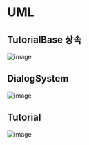 # UML

## TutorialBase 상속
![image](https://github.com/user-attachments/assets/de30018f-527f-495f-88cf-bc982346ff9e)

## DialogSystem
![image](https://github.com/user-attachments/assets/e5baef17-33c3-40b0-913e-efad537eabb9)

## Tutorial
![image](https://github.com/user-attachments/assets/c24c651d-b743-4d1d-9979-12db76d82e6b)

